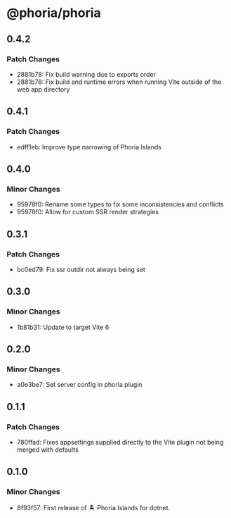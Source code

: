 # @phoria/phoria

## 0.4.2

### Patch Changes

- 2881b78: Fix build warning due to exports order
- 2881b78: Fix build and runtime errors when running Vite outside of the web app directory

## 0.4.1

### Patch Changes

- edff1eb: Improve type narrowing of Phoria Islands

## 0.4.0

### Minor Changes

- 95978f0: Rename some types to fix some inconsistencies and conflicts
- 95978f0: Allow for custom SSR render strategies

## 0.3.1

### Patch Changes

- bc0ed79: Fix ssr outdir not always being set

## 0.3.0

### Minor Changes

- 1b81b31: Update to target Vite 6

## 0.2.0

### Minor Changes

- a0e3be7: Set server config in phoria plugin

## 0.1.1

### Patch Changes

- 780ffad: Fixes appsettings supplied directly to the Vite plugin not being merged with defaults

## 0.1.0

### Minor Changes

- 8f93f57: First release of 🏝️ Phoria Islands for dotnet.
